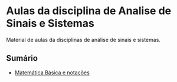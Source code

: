# Aulas da disciplina de Analise de Sinais e Sistemas
Material de aulas da disciplinas de análise de sinais e sistemas.

## Sumário

* [Matemática Básica e notações](Introducao/00-Basics.ipynb)

